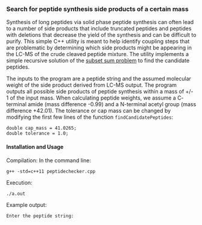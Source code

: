 ### Search for peptide synthesis side products of a certain mass

Synthesis of long peptides via solid phase peptide synthesis can often lead to a number of side products that include truncated peptides and peptides with deletions that decrease the yield of the synthesis and can be difficult to purify. This simple C++ utility is meant to help identify coupling steps that are problematic by determining which side products might be appearing in the LC-MS of the crude cleaved peptide mixture. The utility implements a simple recursive solution of the [subset sum problem](https://en.wikipedia.org/wiki/Subset_sum_problem) to find the candidate peptides.

The inputs to the program are a peptide string and the assumed molecular weight of the side product derived from LC-MS output. The program outputs all possible side products of peptide synthesis within a mass of +/- 1 of the input mass. When calculating peptide weights, we assume a C- terminal amide (mass difference -0.99) and a N-terminal acetyl group (mass difference +42.01). The tolerance or cap mass can be changed by modifying the first few lines of the function `findCandidatePeptides`:

```
double cap_mass = 41.0265;
double tolerance = 1.0;
```

#### Installation and Usage

Compilation:
In the command line:
```
g++ -std=c++11 peptidechecker.cpp
```

Execution:

```
./a.out
```

Example output:

```
Enter the peptide string:
```

